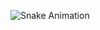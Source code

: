 ![Snake Animation](https://github.com/joaoborges10/joaoborges10/blob/output/github-contribution-grid-snake-green.svg)
